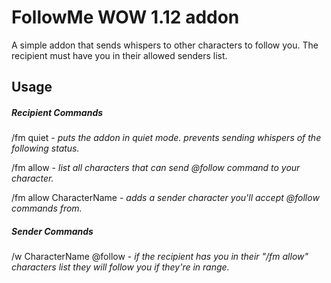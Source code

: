 # FollowMe WOW 1.12 addon

A simple addon that sends whispers to other characters to follow you. The recipient must
have you in their allowed senders list. 

## Usage

##### Recipient Commands

/fm quiet - _puts the addon in quiet mode. prevents sending whispers of the following status._

/fm allow - _list all characters that can send @follow command to your character._

/fm allow CharacterName - _adds a sender character you'll accept @follow commands from._

##### Sender Commands

/w CharacterName @follow - _if the recipient has you in their "/fm allow" characters list they will follow you if they're in range._  
